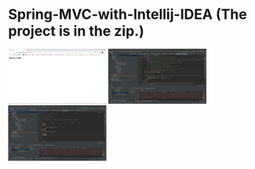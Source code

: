 # Spring-MVC-with-Intellij-IDEA (The project is in the zip.)

<p>
<a href="https://github.com/muratcelikk/Spring-MVC-with-Intellij-IDEA/blob/main/img/mvc.png" target="_blank">
<img src="https://github.com/muratcelikk/Spring-MVC-with-Intellij-IDEA/blob/main/img/mvc.png" width="200" style="max-width:100%;"></a>

<a href="https://github.com/muratcelikk/Spring-MVC-with-Intellij-IDEA/blob/main/img/1.png" target="_blank">
<img src="https://github.com/muratcelikk/Spring-MVC-with-Intellij-IDEA/blob/main/img/1.png" width="200" style="max-width:100%;"></a>

<a href="https://github.com/muratcelikk/Spring-MVC-with-Intellij-IDEA/blob/main/img/2.png" target="_blank">
<img src="https://github.com/muratcelikk/Spring-MVC-with-Intellij-IDEA/blob/main/img/2.png" width="200" style="max-width:100%;"></a>
<p>


